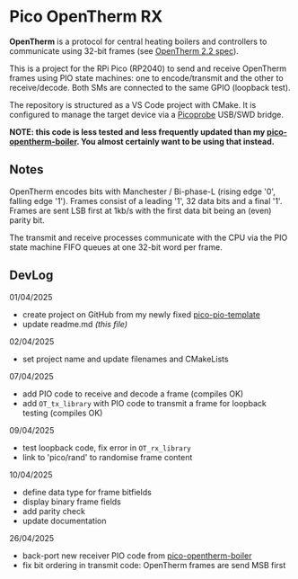 # Pico OpenTherm RX

**OpenTherm** is a protocol for central heating boilers and controllers to communicate using 32-bit frames (see [OpenTherm 2.2 spec](OT-Protocol-Specification-v2-2.pdf)).

This is a project for the RPi Pico (RP2040) to send and receive OpenTherm frames using PIO state machines: one to encode/transmit and the other to receive/decode. Both SMs are connected to the same GPIO (loopback test).

The repository is structured as a VS Code project with CMake. It is configured to manage the target device via a [Picoprobe](https://github.com/raspberrypi/picoprobe) USB/SWD bridge.

**NOTE: this code is less tested and less frequently updated than my [pico-opentherm-boiler](https://github.com/mjcross/pico-opentherm-boiler). You almost certainly want to be using that instead.**

## Notes

OpenTherm encodes bits with Manchester / Bi-phase-L (rising edge '0', falling edge '1'). Frames consist of a leading '1', 32 data bits and a final '1'. Frames are sent LSB first at 1kb/s with the first data bit being an (even) parity bit.

The transmit and receive processes communicate with the CPU via the PIO state machine FIFO queues at one 32-bit word per frame.

## DevLog

01/04/2025
- create project on GitHub from my newly fixed [pico-pio-template](https://github.com/mjcross/pico-pio-template)
- update readme.md *(this file)*

02/04/2025
- set project name and update filenames and CMakeLists

07/04/2025
- add PIO code to receive and decode a frame (compiles OK)
- add `OT_tx_library` with PIO code to transmit a frame for loopback testing (compiles OK)

09/04/2025
- test loopback code, fix error in `OT_rx_library`
- link to 'pico/rand' to randomise frame content

10/04/2025
- define data type for frame bitfields
- display binary frame fields
- add parity check
- update documentation

26/04/2025
- back-port new receiver PIO code from [pico-opentherm-boiler](https://github.com/mjcross/pico-opentherm-boiler)
- fix bit ordering in transmit code: OpenTherm frames are send MSB first